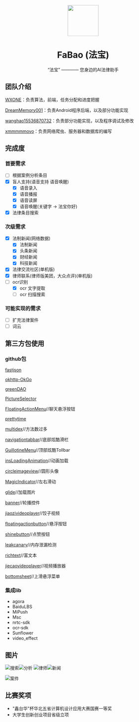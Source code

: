 <div align="center">
<img src="http://ww1.sinaimg.cn/large/006ZO6XQly1fx6quyphwbj307a07aq4t.jpg" height="100px" width="100px"/>

<h1> FaBao (法宝) </h1>

<p>“法宝” ———— 您身边的AI法律助手</p>
</div>

## 团队介绍
[WXONE](https://github.com/WXONE)：负责算法，前端，任务分配和进度把握

[DreamMemory001](https://github.com/DreamMemory001)：负责Android程序后端，以及部分功能实现

[wanghao15536870732](https://github.com/wanghao15536870732)：负责部分功能实现，以及程序调试及修改

[xmmmmmovo](https://github.com/xmmmmmovo)：负责网络爬虫、服务器和数据库的编写

## 完成度

### 首要需求
- [ ] 根据案例分析条目
- [x] 盲人支持(语音支持 语音唤醒)
  - [x] 语音录入
  - [x] 语音播报
  - [x] 语音读屏
  - [x] 语音唤醒(关键字 -> 法宝你好)
- [x] 法律条目搜索

### 次级需求
- [x] 法制新闻(网络数据)
  - [x] 法制新闻 
  - [x] 头条新闻
  - [x] 财经新闻
  - [x] 科技新闻
- [x] 法律交流社区(单机版)
- [x] 律师联系(律师版美团，大众点评)(单机版)
- [ ] ocr识别
  - [x] ocr 文字提取
  - [ ] ocr 扫描搜索

### 可能实现的需求

- [ ] 扩充法律案件
- [ ] 词云

## 第三方包使用

### github包

[fastjson](https://github.com/alibaba/fastjson)

[okhttp-OkGo](https://github.com/jeasonlzy/okhttp-OkGo)

[greenDAO](https://github.com/greenrobot/greenDAO)

[PictureSelector](https://github.com/LuckSiege/PictureSelector)

[FloatingActionMenu](https://github.com/TristanWiley/FloatingActionMenu)//聊天悬浮按钮

[prettytime](https://github.com/ocpsoft/prettytime)

[multidex](https://github.com/TangXiaoLv/Android-Easy-MultiDex)//方法数过多

[navigationtabbar](https://github.com/Devlight/NavigationTabBar)//底部炫酷滑栏

[GuillotineMenu](https://github.com/Yalantis/GuillotineMenu)//顶部炫酷Tollbar

[insLoadingAnimation](https://github.com/qintong91/InsLoadingAnimation)//动画加载

[circleimageview](https://github.com/hdodenhof/CircleImageView)//圆形头像

[MagicIndicator](https://github.com/hackware1993/MagicIndicator)//左右滑动

[glide](https://github.com/bumptech/glide)//加载图片

[banner](https://github.com/youth5201314/banner)//轮播控件

[jiaozivideoplayer](https://github.com/lipangit/JiaoZiVideoPlayer)//饺子视频

[floatingactionbutton](https://github.com/Clans/FloatingActionButton)//悬浮按钮

[shinebutton](https://github.com/ChadCSong/ShineButton)//点赞按钮

[leakcanary](https://github.com/square/leakcanary)//内存泄漏检测

[richtext](https://github.com/zzhoujay/RichText)//富文本

[jiecaovideoplayer](https://github.com/lipangit/JiaoZiVideoPlayer)//视频播放器

[bottomsheet](https://github.com/Flipboard/bottomsheet)//上滑悬浮菜单

### 集成lib

- agora
- BaiduLBS
- MiPush
- Msc
- nrtc-sdk
- ocr-sdk
- Sunflower
- video_effect

## 图片

![搜索](http://ww1.sinaimg.cn/large/006ZO6XQgy1fx6suxmjbyj30ad0hvmy5.jpg)![分析](http://ww1.sinaimg.cn/large/006ZO6XQgy1fx6suxqthrj30810g9q5j.jpg)
![律师](http://ww1.sinaimg.cn/large/006ZO6XQgy1fx6suxmm0aj307v0gcq3v.jpg)![新闻](http://ww1.sinaimg.cn/large/006ZO6XQgy1fx6suxphfkj30al0hmdjw.jpg)

![案件](http://ww1.sinaimg.cn/large/006ZO6XQgy1fx6suxmxlcj30810fl75h.jpg)

## 比赛奖项

- "鑫台华"杯华北五省计算机设计应用大赛国赛一等奖
- 大学生创新创业项目省级立项
